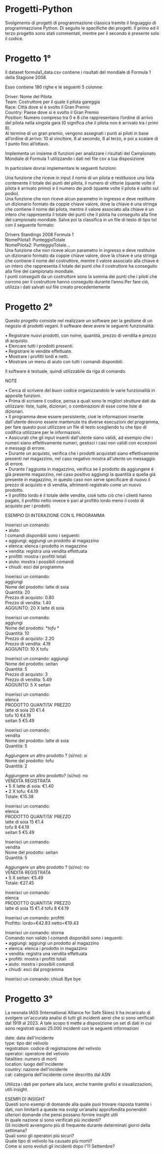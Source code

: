 # Progetti-Python

Svolgimento di progetti di programmazione classica tramite il linguaggio di programmazzione Python.
Di seguito le specifiche dei progetti. Il primo ed il terzo progetto sono stati commentati, mentre per il secondo è presente solo il codice.

# Progetto 1°

Il dataset formula1_data.csv contiene i risultati del mondiale di Formula 1 della Stagione 2008.

Esso contiene 180 righe e le seguenti 5 colonne:

Driver: Nome del Pilota  
Team: Costruttore per il quale il pilota gareggia  
Race: Città dove si è svolto il Gran Premio  
Country: Paese dove si è svolto il Gran Premio  
Position: Numero compreso tra 0 e 8 che rappresentano l’ordine di arrivo del pilota nella singola gara (0 significa che il pilota non è arrivato tra i primi 8).  
Al termine di un gran premio, vengono assegnati i punti ai piloti in base all’ordine di arrivo: 10 al vincitore, 8 al secondo, 6 al terzo, e poi a scalare di 1 punto fino all’ottavo.


Implementa un insieme di funzioni per analizzare i risultati del Campionato Mondiale di Formula 1 utilizzando i dati nel file csv a tua disposizione

In particolare dovrai implementare le seguenti funzioni:

Una funzione che riceve in input il nome di un pilota e restituisce una lista contenente il totale dei punti del pilota, il numero di vittorie (quante volte il pilota è arrivato primo) e il numero dei podi (quante volte il pilota è salito sul podio).  
Una funzione che non riceve alcun parametro in ingresso e deve restituire un dizionario formato da coppie chiave valore, dove la chiave è una stringa che contiene il nome del pilota, mentre il valore associato alla chiave è un intero che rappresenta il totale dei punti che il pilota ha conseguito alla fine del campionato mondiale.
Salva poi la classifica in un file di testo di tipo txt con il seguente formato:

Drivers Standings 2008 Formula 1  
NomePilota1: PunteggioTotale  
NomePilota2: PunteggioTotale…  
Una funzione che non riceve alcun parametro in ingresso e deve restituire un dizionario formato da coppie chiave valore, dove la chiave è una stringa che contiene il nome del costruttore, mentre il valore associato alla chiave è un intero che rappresenta il totale dei punti che il costruttore ha conseguito alla fine del campionato mondiale.  
I punti conseguiti da un costruttore sono la somma dei punti che i piloti che corrono per il costruttore hanno conseguito durante l’anno.Per fare ciò, utilizza i dati salvati sul file creato precedentemente



# Progetto 2°

Questo progetto consiste nel realizzare un software per la gestione di un negozio di prodotti 
vegani. Il software deve avere le seguenti funzionalità:

• Registrare nuovi prodotti, con nome, quantità, prezzo di vendita e prezzo di acquisto.  
• Elencare tutti i prodotti presenti.  
• Registrare le vendite effettuate.  
• Mostrare i profitti lordi e netti.  
• Mostrare un menu di aiuto con tutti i comandi disponibili.

Il software è testuale, quindi utilizzabile da riga di comando.

NOTE

• Cerca di scrivere del buon codice organizzandolo le varie funzionalità in apposite 
funzioni.  
• Prima di scrivere il codice, pensa a quali sono le migliori strutture dati da utilizzare: liste, 
tuple, dizionari, o combinazioni di esse come liste di dizionari.  
• Il programma deve essere persistente, cioè le informazioni inserite dall'utente devono 
essere mantenute tra diverse esecuzioni del programma, per fare questo puoi utilizzare 
un file di testo scegliendo tu che tipo di codifica utilizzare per le informazioni.  
• Assicurati che gli input inseriti dall'utente siano validi, ad esempio che i numeri siano 
effettivamente numeri, gestisci i casi non validi con eccezioni e messagi di errore.  
• Durante un acquisto, verifica che i prodotti acquistati siano effettivamente presenti nel 
magazzino, nel caso negativo mostra all'utente un messaggio di errore.  
• Durante l'aggiunta in magazzino, verifica se il prodotto da aggiungere è già presente 
magazzino, nel caso positivo aggiungi la quantità a quella già presente in magazzino, in 
questo caso non serve specificare di nuovo il prezzo di acquisto e di vendita, altrimenti 
registralo come un nuovo prodotto.  
• Il profitto lordo è il totale delle vendite, cioè tutto ciò che i clienti hanno pagato, il profitto
netto invece è pari al profitto lordo meno il costo di acquisto per i prodotti.

ESEMPIO DI INTERAZIONE CON IL PROGRAMMA

Inserisci un comando:  
• aiuto:  
I comandi disponibili sono i seguenti:  
• aggiungi: aggiungi un prodotto al magazzino  
• elenca: elenca i prodotto in magazzino  
• vendita: registra una vendita effettuata  
• profitti: mostra i profitti totali  
• aiuto: mostra i possibili comandi  
• chiudi: esci dal programma  

Inserisci un comando:  
aggiungi  
Nome del prodotto: latte di soia  
Quantità: 20  
Prezzo di acquisto: 0.80  
Prezzo di vendita: 1.40  
AGGIUNTO: 20 X latte di soia

Inserisci un comando:  
aggiungi  
Nome del prodotto: **tofu* *  
Quantità: 10  
Prezzo di acquisto: 2.20  
Prezzo di vendita: 4.19  
AGGIUNTO: 10 X tofu  

Inserisci un comando: 
aggiungi  
Nome del prodotto: seitan  
Quantità: 5  
Prezzo di acquisto: 3  
Prezzo di vendita: 5.49  
AGGIUNTO: 5 X seitan  

Inserisci un comando:  
elenca  
PRODOTTO QUANTITA' PREZZO  
latte di soia 20 €1.4  
tofu 10 €4.19  
seitan 5 €5.49  

Inserisci un comando:  
vendita  
Nome del prodotto: latte di soia  
Quantità: 5  

Aggiungere un altro prodotto ? (si/no): si  
Nome del prodotto: tofu  
Quantità: 2  

Aggiungere un altro prodotto? (si/no): no  
VENDITA REGISTRATA  
• 5 X latte di soia: €1.40  
• 2 X tofu: €4.19  
Totale: €15.38  

Inserisci un comando:  
elenca  
PRODOTTO QUANTITA' PREZZO  
latte di soia 15 €1.4  
tofu 8 €4.19  
seitan 5 €5.49  

Inserisci un comando:  
vendita  
Nome del prodotto: seitan  
Quantità: 5  

Aggiungere un altro prodotto ? (si/no): no  
VENDITA REGISTRATA  
• 5 X seitan: €5.49  
Totale: €27.45  

Inserisci un comando:  
elenca  
PRODOTTO QUANTITA' PREZZO  
latte di soia 15 €1.4 tofu 8 €4.19  

Inserisci un comando: profitti  
Profitto: lordo=€42.83 netto=€19.43  

Inserisci un comando: storna  
Comando non valido I comandi disponibili sono i seguenti:  
• aggiungi: aggiungi un prodotto al magazzino  
• elenca: elenca i prodotto in magazzino  
• vendita: registra una vendita effettuata  
• profitti: mostra i profitti totali  
• aiuto: mostra i possibili comandi  
• chiudi: esci dal programma  

Inserisci un comando: chiudi Bye bye

# Progetto 3°

La neonata IASS (International Alliance for Safe Skies) ti ha incaricato di svolgere un'accurata analisi di tutti gli incidenti aerei che si sono verificati dal 1919 al 2023.
A tale scopo ti mette a disposizione un set di dati in cui sono registrati quasi 25.000  incidenti con le seguenti informazioni

date: data dell'incidente  
type: tipo del velivolo  
registration: codice di registrazione del velivolo  
operator: operatore del velivolo  
fatalities: numero di morti  
location: luogo dell'incidente  
country: nazione dell'incidente  
cat: categoria dell'incidente come descritto dal ASN

Utilizza i dati per portare alla luce, anche tramite grafici e visualizzazioni, utili insight.

ESEMPI DI INSIGHT  
Questi sono esempi di domande alla quale puoi trovare risposta tramite i dati, non limitarti a queste ma svolgi un’analisi approfondita ponendoti ulteriori domande che pensi possano fornire insight utili  
In quale nazione si sono verificati più incidenti?  
Gli incidenti avvengono più di frequente durante determinati giorni della settimana?  
Quali sono gli operatori più sicuri?  
Quale tipo di velivolo ha causato più morti?  
Come si sono evoluti gli incidenti dopo l'11 Settembre?  
